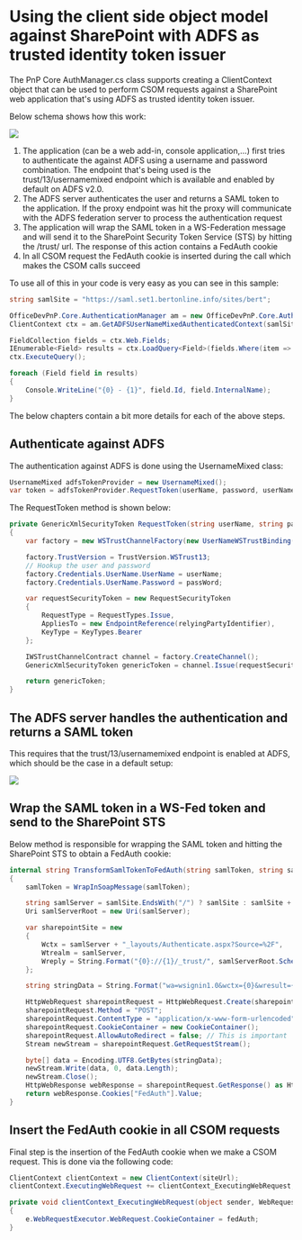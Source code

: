 # Using the client side object model against SharePoint with ADFS as trusted identity token issuer #
The PnP Core AuthManager.cs class supports creating a ClientContext object that can be used to perform CSOM requests against a SharePoint web application that's using ADFS as trusted identity token issuer.

Below schema shows how this work:

![](http://i.imgur.com/0unVI8h.png)

1. The application (can be a web add-in, console application,...) first tries to authenticate the against ADFS using a username and password combination. The endpoint that's being used is the trust/13/usernamemixed endpoint which is available and enabled by default on ADFS v2.0.
2. The ADFS server authenticates the user and returns a SAML token to the application. If the proxy endpoint was hit the proxy will communicate with the ADFS federation server to process the authentication request
3. The application will wrap the SAML token in a WS-Federation message and will send it to the SharePoint Security Token Service (STS) by hitting the /trust/ url. The response of this action contains a FedAuth cookie
4. In all CSOM request the FedAuth cookie is inserted during the call which makes the CSOM calls succeed

To use all of this in your code is very easy as you can see in this sample:

```C#
string samlSite = "https://saml.set1.bertonline.info/sites/bert";

OfficeDevPnP.Core.AuthenticationManager am = new OfficeDevPnP.Core.AuthenticationManager();
ClientContext ctx = am.GetADFSUserNameMixedAuthenticatedContext(samlSite, "administrator", "pwd", "domain", "sts.set1.bertonline.info", "urn:sharepoint:saml");

FieldCollection fields = ctx.Web.Fields;
IEnumerable<Field> results = ctx.LoadQuery<Field>(fields.Where(item => item.Hidden != false));
ctx.ExecuteQuery();

foreach (Field field in results)
{
    Console.WriteLine("{0} - {1}", field.Id, field.InternalName);
}
```

The below chapters contain a bit more details for each of the above steps.

## Authenticate against ADFS ##
The authentication against ADFS is done using the UsernameMixed class:

```C#
UsernameMixed adfsTokenProvider = new UsernameMixed();
var token = adfsTokenProvider.RequestToken(userName, password, userNameMixed, relyingPartyIdentifier);
```

The RequestToken method is shown below:

```C#
private GenericXmlSecurityToken RequestToken(string userName, string passWord, Uri userNameMixed, string relyingPartyIdentifier)
{
    var factory = new WSTrustChannelFactory(new UserNameWSTrustBinding(SecurityMode.TransportWithMessageCredential), new EndpointAddress(userNameMixed));

    factory.TrustVersion = TrustVersion.WSTrust13;
    // Hookup the user and password 
    factory.Credentials.UserName.UserName = userName;
    factory.Credentials.UserName.Password = passWord;

    var requestSecurityToken = new RequestSecurityToken
    {
        RequestType = RequestTypes.Issue,
        AppliesTo = new EndpointReference(relyingPartyIdentifier),
        KeyType = KeyTypes.Bearer
    };

    IWSTrustChannelContract channel = factory.CreateChannel();
    GenericXmlSecurityToken genericToken = channel.Issue(requestSecurityToken) as GenericXmlSecurityToken;

    return genericToken;
}
```

## The ADFS server handles the authentication and returns a SAML token ##
This requires that the trust/13/usernamemixed endpoint is enabled at ADFS, which should be the case in a default setup:

![](http://i.imgur.com/CMEcRpO.png)

## Wrap the SAML token in a WS-Fed token and send to the SharePoint STS ##
Below method is responsible for wrapping the SAML token and hitting the SharePoint STS to obtain a FedAuth cookie:

```C#
internal string TransformSamlTokenToFedAuth(string samlToken, string samlSite)
{
    samlToken = WrapInSoapMessage(samlToken);

    string samlServer = samlSite.EndsWith("/") ? samlSite : samlSite + "/";
    Uri samlServerRoot = new Uri(samlServer);

    var sharepointSite = new
    {
        Wctx = samlServer + "_layouts/Authenticate.aspx?Source=%2F",
        Wtrealm = samlServer,
        Wreply = String.Format("{0}://{1}/_trust/", samlServerRoot.Scheme, samlServerRoot.Host)
    };

    string stringData = String.Format("wa=wsignin1.0&wctx={0}&wresult={1}", HttpUtility.UrlEncode(sharepointSite.Wctx), HttpUtility.UrlEncode(samlToken));

    HttpWebRequest sharepointRequest = HttpWebRequest.Create(sharepointSite.Wreply) as HttpWebRequest;
    sharepointRequest.Method = "POST";
    sharepointRequest.ContentType = "application/x-www-form-urlencoded";
    sharepointRequest.CookieContainer = new CookieContainer();
    sharepointRequest.AllowAutoRedirect = false; // This is important
    Stream newStream = sharepointRequest.GetRequestStream();

    byte[] data = Encoding.UTF8.GetBytes(stringData);
    newStream.Write(data, 0, data.Length);
    newStream.Close();
    HttpWebResponse webResponse = sharepointRequest.GetResponse() as HttpWebResponse;
    return webResponse.Cookies["FedAuth"].Value;
}
```

## Insert the FedAuth cookie in all CSOM requests ##
Final step is the insertion of the FedAuth cookie when we make a CSOM request. This is done via the following code:

```C#
ClientContext clientContext = new ClientContext(siteUrl);
clientContext.ExecutingWebRequest += clientContext_ExecutingWebRequest;

private void clientContext_ExecutingWebRequest(object sender, WebRequestEventArgs e)
{
    e.WebRequestExecutor.WebRequest.CookieContainer = fedAuth;
}
```


